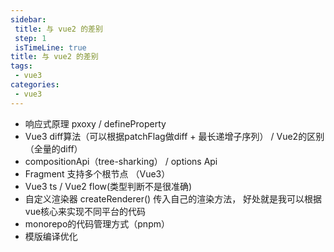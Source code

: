 ```yaml
---
sidebar: 
 title: 与 vue2 的差别
 step: 1
 isTimeLine: true
title: 与 vue2 的差别
tags:
 - vue3
categories:
 - vue3
---
```


- 响应式原理 pxoxy / defineProperty
- Vue3 diff算法（可以根据patchFlag做diff + 最长递增子序列） /  Vue2的区别（全量的diff）
- compositionApi（tree-sharking） / options Api
- Fragment 支持多个根节点 （Vue3）
- Vue3 ts  / Vue2 flow(类型判断不是很准确)
- 自定义渲染器 createRenderer() 传入自己的渲染方法， 好处就是我可以根据vue核心来实现不同平台的代码
- monorepo的代码管理方式（pnpm）
- 模版编译优化